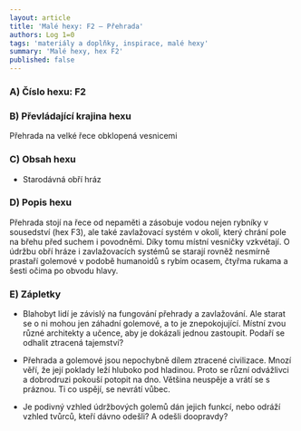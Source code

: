 ```yaml
---
layout: article
title: 'Malé hexy: F2 – Přehrada'
authors: Log 1=0
tags: 'materiály a doplňky, inspirace, malé hexy'
summary: 'Malé hexy, hex F2'
published: false
---
```


### A) Číslo hexu: F2 

### B) Převládající krajina hexu

Přehrada na velké řece obklopená vesnicemi

### C) Obsah hexu

- Starodávná obří hráz

### D) Popis hexu

Přehrada stojí na řece od nepaměti a zásobuje vodou nejen rybníky v sousedství (hex F3), ale také zavlažovací systém v okolí, který chrání pole na břehu před suchem i povodněmi. Díky tomu místní vesničky vzkvétají. O údržbu obří hráze i zavlažovacích systémů se starají rovněž nesmírně prastaří golemové v podobě humanoidů s rybím ocasem, čtyřma rukama a šesti očima po obvodu hlavy.

### E) Zápletky

- Blahobyt lidí je závislý na fungování přehrady a zavlažování. Ale starat se o ni mohou jen záhadní golemové, a to je znepokojující. Místní zvou různé architekty a učence, aby je dokázali jednou zastoupit. Podaří se odhalit ztracená tajemství?

- Přehrada a golemové jsou nepochybně dílem ztracené civilizace. Mnozí věří, že její poklady leží hluboko pod hladinou. Proto se různí odvážlivci a dobrodruzi pokouší potopit na dno. Většina neuspěje a vrátí se s práznou. Ti co uspějí, se nevrátí vůbec.

- Je podivný vzhled údržbových golemů dán jejich funkcí, nebo odráží vzhled tvůrců, kteří dávno odešli? A odešli doopravdy?
